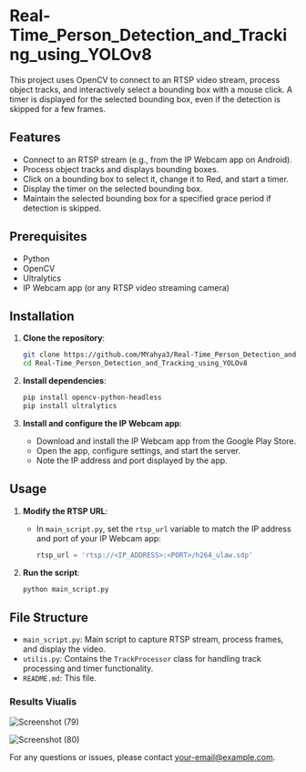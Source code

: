# Real-Time_Person_Detection_and_Tracking_using_YOLOv8
This project uses OpenCV to connect to an RTSP video stream, process object tracks, and interactively select a bounding box with a mouse click. A timer is displayed for the selected bounding box, even if the detection is skipped for a few frames.

## Features
- Connect to an RTSP stream (e.g., from the IP Webcam app on Android).
- Process object tracks and displays bounding boxes.
- Click on a bounding box to select it, change it to Red, and start a timer.
- Display the timer on the selected bounding box.
- Maintain the selected bounding box for a specified grace period if detection is skipped.

## Prerequisites
- Python
- OpenCV
- Ultralytics
- IP Webcam app (or any RTSP video streaming camera)

## Installation

1. **Clone the repository**:
    ```bash
    git clone https://github.com/MYahya3/Real-Time_Person_Detection_and_Tracking_using_YOLOv8.git
    cd Real-Time_Person_Detection_and_Tracking_using_YOLOv8
    ```

2. **Install dependencies**:
    ```bash
    pip install opencv-python-headless
    pip install ultralytics
    ```

3. **Install and configure the IP Webcam app**:
    - Download and install the IP Webcam app from the Google Play Store.
    - Open the app, configure settings, and start the server.
    - Note the IP address and port displayed by the app.

## Usage

1. **Modify the RTSP URL**:
    - In `main_script.py`, set the `rtsp_url` variable to match the IP address and port of your IP Webcam app:
      ```python
      rtsp_url = 'rtsp://<IP_ADDRESS>:<PORT>/h264_ulaw.sdp'
      ```

2. **Run the script**:
    ```bash
    python main_script.py
    ```

## File Structure

- `main_script.py`: Main script to capture RTSP stream, process frames, and display the video.
- `utilis.py`: Contains the `TrackProcessor` class for handling track processing and timer functionality.
- `README.md`: This file.
### Results Viualis
![Screenshot (79)](https://github.com/MYahya3/Real-Time_Person_Detection_and_Tracking_using_YOLOv8/assets/88489038/5e2596a4-a69e-41a5-b871-8f2074c4f3fc)

![Screenshot (80)](https://github.com/MYahya3/Real-Time_Person_Detection_and_Tracking_using_YOLOv8/assets/88489038/49b39111-ee28-419e-b3f6-2aa219b2824c)


For any questions or issues, please contact [your-email@example.com](mailto:your-email@gmail.com).

